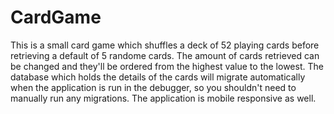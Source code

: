 # CardGame
This is a small card game which shuffles a deck of 52 playing cards before retrieving a default of 5 randome cards. The amount of cards retrieved can be changed and they'll be ordered from the highest value to the lowest.
The database which holds the details of the cards will migrate automatically when the application is run in the debugger, so you shouldn't need to manually run any migrations. The application is mobile responsive as well. 
